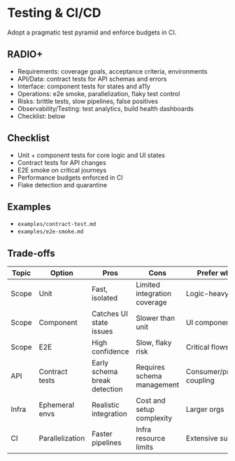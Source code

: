 # Testing & CI/CD

Adopt a pragmatic test pyramid and enforce budgets in CI.

## RADIO+
- Requirements: coverage goals, acceptance criteria, environments
- API/Data: contract tests for API schemas and errors
- Interface: component tests for states and a11y
- Operations: e2e smoke, parallelization, flaky test control
- Risks: brittle tests, slow pipelines, false positives
- Observability/Testing: test analytics, build health dashboards
- Checklist: below

## Checklist
- Unit + component tests for core logic and UI states
- Contract tests for API changes
- E2E smoke on critical journeys
- Performance budgets enforced in CI
- Flake detection and quarantine

## Examples
- `examples/contract-test.md`
- `examples/e2e-smoke.md`

## Trade-offs

| Topic     | Option                 | Pros                               | Cons                               | Prefer when |
|-----------|------------------------|------------------------------------|------------------------------------|-------------|
| Scope     | Unit                   | Fast, isolated                      | Limited integration coverage       | Logic-heavy areas |
| Scope     | Component              | Catches UI state issues             | Slower than unit                   | UI components |
| Scope     | E2E                    | High confidence                     | Slow, flaky risk                   | Critical flows |
| API       | Contract tests         | Early schema break detection        | Requires schema management         | Consumer/provider coupling |
| Infra     | Ephemeral envs         | Realistic integration               | Cost and setup complexity          | Larger orgs |
| CI        | Parallelization        | Faster pipelines                    | Infra resource limits              | Extensive suites |
